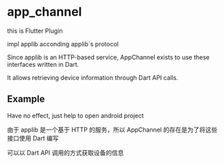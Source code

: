 # app_channel
this is Flutter Plugin 

impl applib acconding applib`s protocol

Since applib is an HTTP-based service, AppChannel exists to use these interfaces written in Dart.

It allows retrieving device information through Dart API calls.


## Example
Have no effect, just help to open android project


由于 applib 是一个基于 HTTP 的服务，所以 AppChannel 的存在是为了将这些接口使用 Dart 编写

可以以 Dart API 调用的方式获取设备的信息